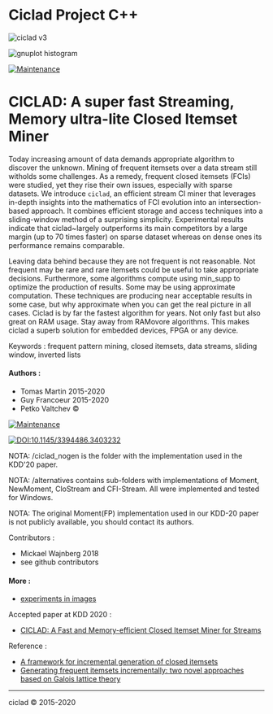 # Ciclad Project C++

![ciclad v3](https://github.com/guyfrancoeur/ciclad/workflows/ciclad%20v3/badge.svg)

![gnuplot histogram](https://github.com/guyfrancoeur/ciclad/workflows/gnuplot%20histogram/badge.svg)

[![Maintenance](https://img.shields.io/badge/Active%3F-Yes-orange.svg)](https://github.com/guyfrancoeur/ciclad/blob/master/README.md)

# CICLAD: A super fast Streaming, Memory ultra-lite Closed Itemset Miner

Today increasing amount of data demands appropriate algorithm to discover the unknown. Mining of frequent itemsets over a data stream still witholds some challenges. As a remedy, frequent closed itemsets (FCIs) were studied, yet they rise their own issues, especially with sparse datasets. We introduce `ciclad`, an efficient stream CI miner that leverages in-depth insights into the mathematics of FCI evolution into an intersection-based approach. It combines efficient storage and access techniques into a sliding-window method of a surprising simplicity. Experimental results indicate that ciclad~largely outperforms its main competitors by a large margin (up to 70 times faster) on sparse dataset whereas on dense ones its performance remains comparable.

Leaving data behind because they are not frequent is not reasonable. Not frequent may be rare and rare itemsets could be useful to take appropriate decisions.  Furthermore, some algorithms compute using min_supp to optimize the production of results.  Some may be using approximate computation.  These techniques are producing near acceptable results in some case, but why approximate when you can get the real picture in all cases.  Ciclad is by far the fastest algorithm for years.  Not only fast but also great on RAM usage.  Stay away from RAMovore algorithms.  This makes ciclad a superb solution for embedded devices, FPGA or any device.  

Keywords : frequent pattern mining, closed itemsets, data streams, sliding window, inverted lists

#### Authors :
 - Tomas Martin 2015-2020
 - Guy Francoeur 2015-2020
 - Petko Valtchev :copyright:

[![Maintenance](https://img.shields.io/badge/Paper%20Link%20at%20arXiv-CICLAD-orange.svg)](https://arxiv.org/abs/2007.01946)

[![DOI:10.1145/3394486.3403232](https://zenodo.org/badge/DOI/10.1145/3394486.3403232.svg)](https://doi.org/10.1145/3394486.3403232)

NOTA: /ciclad_nogen is the folder with the implementation used in the KDD'20 paper.

NOTA: /alternatives contains sub-folders with implementations of Moment, NewMoment, CloStream and CFI-Stream. All were implemented and tested for Windows.

NOTA: The original Moment(FP) implementation used in our KDD-20 paper is not publicly available, you should contact its authors.

<!--
#### How to make citation :

- BibTeX :
~~~
@misc{martin2020ciclad,
    title={CICLAD: A Fast and Memory-efficient Closed Itemset Miner for Streams},
    author={Tomas Martin and Guy Francoeur and Petko Valtchev},
    year={2020},
    eprint={2007.01946},
    archivePrefix={arXiv},
    primaryClass={cs.DB}
}
~~~
-->

Contributors :
 - Mickael Wajnberg 2018
 - see github contributors

#### More :
 + [experiments in images](./image/README.md)

Accepted paper at KDD 2020 :
+ [CICLAD: A Fast and Memory-efficient Closed Itemset Miner for Streams](https://www.kdd.org/kdd2020/accepted-papers#:~:text=CICLAD)

Reference :
+ [A framework for incremental generation of closed itemsets](https://www.sciencedirect.com/science/article/pii/S0166218X07003472)
+ [Generating frequent itemsets incrementally: two novel approaches based on Galois lattice theory](https://www.tandfonline.com/doi/abs/10.1080/09528130210164198)

---
ciclad :copyright: 2015-2020
